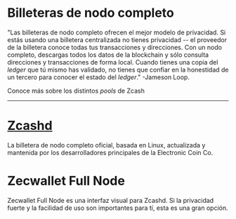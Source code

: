 # Billeteras de nodo completo #
"Las billeteras de nodo completo ofrecen el mejor modelo de privacidad. Si estás usando una billetera centralizada no tienes privacidad -- el proveedor de la billetera conoce todas tus transacciones y direcciones. Con un nodo completo, descargas todos los datos de la blockchain y sólo consulta direcciones y transacciones de forma local. Cuando tienes una copia del _ledger_ que tú mismo has validado, no tienes que confiar en la honestidad de un tercero para conocer el estado del _ledger_." -Jameson Loop.

Conoce más sobre los distintos _pools_ de Zcash 

---
# [Zcashd](https://electriccoin.co/zcashd/) #
La billetera de nodo completo oficial, basada en Linux, actualizada y mantenida por los desarrolladores principales de la Electronic Coin Co.

# Zecwallet Full Node #
Zecwallet Full Node es una interfaz visual para Zcashd. Si la privacidad fuerte y la facilidad de uso son importantes para tí, esta es una gran opción.